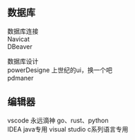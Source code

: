 ## 数据库 
数据库连接  
Navicat  
DBeaver  

数据库设计  
powerDesigne  上世纪的ui，换一个吧  
pdmaner  

## 编辑器
vscode 永远滴神 go、rust、python  
IDEA java专用 
visual studio c系列语言专用 
